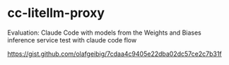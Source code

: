 # cc-litellm-proxy
Evaluation: Claude Code with models from the Weights and Biases inference service test with claude code flow

https://gist.github.com/olafgeibig/7cdaa4c9405e22dba02dc57ce2c7b31f
